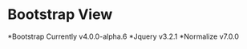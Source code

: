Bootstrap View
=======================

*Bootstrap Currently v4.0.0-alpha.6
*Jquery v3.2.1
*Normalize v7.0.0
